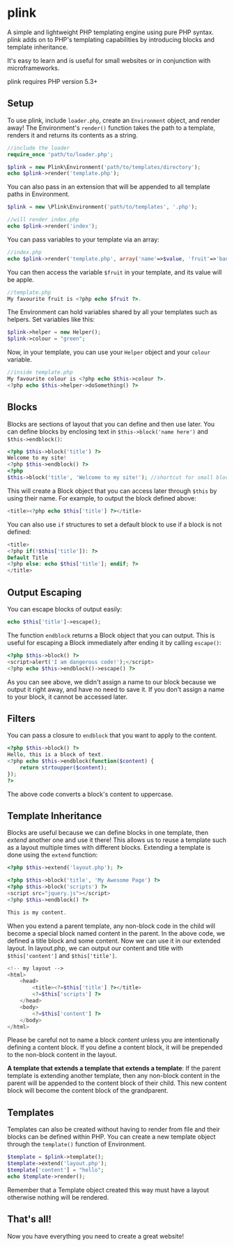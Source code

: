 plink
=====

A simple and lightweight PHP templating engine using pure PHP syntax.
plink adds on to PHP's templating capabilities by introducing blocks and template inheritance.

It's easy to learn and is useful for small websites or in conjunction with microframeworks.

plink requires PHP version 5.3+

Setup
-----

To use plink, include `loader.php`, create an `Environment` object, and render away!
The Environment's `render()` function takes the path to a template, renders it and returns its contents as a string.

```php
//include the loader
require_once 'path/to/loader.php';

$plink = new Plink\Environment('path/to/templates/directory');
echo $plink->render('template.php');
```

You can also pass in an extension that will be appended to all template paths in Environment.

```php
$plink = new \Plink\Environment('path/to/templates', '.php');

//will render index.php
echo $plink->render('index');
```

You can pass variables to your template via an array:

```php
//index.php
echo $plink->render('template.php', array('name'=>$value, 'fruit'=>'banana'));
```

You can then access the variable `$fruit` in your template, and its value will be apple.

```php
//template.php
My favourite fruit is <?php echo $fruit ?>.
```

The Environment can hold variables shared by all your templates such as helpers.  Set variables like this: 
```php
$plink->helper = new Helper();
$plink->colour = "green";
```

Now, in your template, you can use your `Helper` object and your `colour` variable.

```php
//inside template.php
My favourite colour is <?php echo $this->colour ?>.
<?php echo $this->helper->doSomething() ?>
```

Blocks
-----

Blocks are sections of layout that you can define and then use later.
You can define blocks by enclosing text in `$this->block('name here')` and `$this->endblock()`:

```php
<?php $this->block('title') ?>
Welcome to my site!
<?php $this->endblock() ?>
<?php
$this->block('title', 'Welcome to my site!'); //shortcut for small blocks
```
This will create a Block object that you can access later through `$this` by using their name.
For example, to output the block defined above: 

```php
<title><?php echo $this['title'] ?></title>
```

You can also use `if` structures to set a default block to use if a block is not defined: 

```php
<title>
<?php if(!$this['title']): ?>
Default Title
<?php else: echo $this['title']; endif; ?>
</title>
```

Output Escaping
-----
You can escape blocks of output easily: 

```php
echo $this['title']->escape();
```

The function `endblock` returns a Block object that you can output.
This is useful for escaping a Block immediately after ending it by calling `escape()`:

```php
<?php $this->block() ?>
<script>alert('I am dangerous code!');</script>
<?php echo $this->endblock()->escape() ?>

```

As you can see above, we didn't assign a name to our block because we output it right away, and have no need to save it.
If you don't assign a name to your block, it cannot be accessed later.

Filters
-----

You can pass a closure to `endblock` that you want to apply to the content.

```php
<?php $this->block() ?>
Hello, this is a block of text.
<?php echo $this->endblock(function($content) {
	return strtoupper($content);
});
?>
```

The above code converts a block's content to uppercase.

Template Inheritance
-----

Blocks are useful because we can define blocks in one template, then _extend_ another one and use it there!
This allows us to reuse a template such as a layout multiple times with different blocks.
Extending a template is done using the `extend` function:

```php
<?php $this->extend('layout.php'); ?>

<?php $this->block('title', 'My Awesome Page') ?>
<?php $this->block('scripts') ?>
<script src="jquery.js"></script>
<?php $this->endblock() ?>

This is my content.
```

When you extend a parent template, any non-block code in the child will become a special block named content in the parent.
In the above code, we defined a title block and some content.  Now we can use it in our extended layout.
In layout.php, we can output our content and title with `$this['content']` and `$this['title']`.

```php
<!-- my layout -->
<html>
	<head>
		<title><?=$this['title'] ?></title>
		<?=$this['scripts'] ?>
	</head>
	<body>
		<?=$this['content'] ?>
	</body>
</html>
```

Please be careful not to name a block _content_ unless you are intentionally defining a content block.
If you define a content block, it will be prepended to the non-block content in the layout.

**A template that extends a template that extends a template**: If the parent template is extending another template, then any non-block content in the parent will be appended to the content block of their child.  This new content block will become the content block of the grandparent.

Templates
-----

Templates can also be created without having to render from file and their blocks can be defined within PHP.
You can create a new template object through the `template()` function of Environment.

```php
$template = $plink->template();
$template->extend('layout.php');
$template['content'] = "hello";
echo $template->render();
```

Remember that a Template object created this way must have a layout otherwise nothing will be rendered.

That's all!
-----

Now you have everything you need to create a great website!
